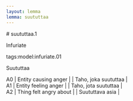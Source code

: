 ```yaml
---
layout: lemma
lemma: suututtaa
---
```


<div class="sense">
# <span class="sensename">suututtaa.1</span>

<span class="description">Infuriate</span>

tags:model:infuriate.01

<span class="description">Suututtaa</span>



A0 | Entity causing anger |   | Taho, joka suututtaa |  
A1 | Entity feeling anger |   | Taho, jota suututtaa |  
A2 | Thing felt angry about |   | Suututtava asia |  

</div>

